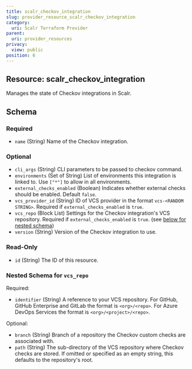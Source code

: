 ```yaml
---
title: scalr_checkov_integration
slug: provider_resource_scalr_checkov_integration
category:
  uri: Scalr Terraform Provider
parent:
  uri: provider_resources
privacy:
  view: public
position: 6
---
```

## Resource: scalr_checkov_integration

Manages the state of Checkov integrations in Scalr.



<!-- schema generated by tfplugindocs -->
## Schema

### Required

- `name` (String) Name of the Checkov integration.

### Optional

- `cli_args` (String) CLI parameters to be passed to checkov command.
- `environments` (Set of String) List of environments this integration is linked to. Use `["*"]` to allow in all environments.
- `external_checks_enabled` (Boolean) Indicates whether external checks should be enabled. Default `false`.
- `vcs_provider_id` (String) ID of VCS provider in the format `vcs-<RANDOM STRING>`. Required if `external_checks_enabled` is `true`.
- `vcs_repo` (Block List) Settings for the Checkov integration's VCS repository. Required if `external_checks_enabled` is `true`. (see [below for nested schema](#nestedblock--vcs_repo))
- `version` (String) Version of the Checkov integration to use.

### Read-Only

- `id` (String) The ID of this resource.

<a id="nestedblock--vcs_repo"></a>
### Nested Schema for `vcs_repo`

Required:

- `identifier` (String) A reference to your VCS repository. For GitHub, GitHub Enterprise and GitLab the format is `<org>/<repo>`. For Azure DevOps Services the format is `<org>/<project>/<repo>`.

Optional:

- `branch` (String) Branch of a repository the Checkov custom checks are associated with.
- `path` (String) The sub-directory of the VCS repository where Checkov checks are stored. If omitted or specified as an empty string, this defaults to the repository's root.
